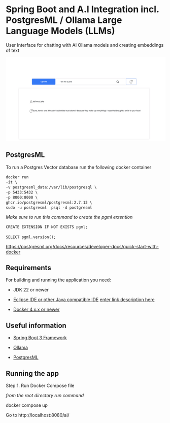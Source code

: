 
  

# Spring Boot and A.I Integration incl. PostgresML / Ollama Large Language Models (LLMs)

  

User Interface for chatting with AI Ollama models and creating embeddings of text
  

![enter image description here](src/main/resources/static/img/Screenshot1.png)

  

## PostgresML

  

To run a Postgres Vector database run the following docker container

    docker run 
    -it \
    -v postgresml_data:/var/lib/postgresql \  
    -p 5433:5432 \
    -p 8000:8000 \  
    ghcr.io/postgresml/postgresml:2.7.13 \  
    sudo -u postgresml  psql -d postgresml


*Make sure to run this command to create the pgml extention*

    CREATE EXTENSION IF NOT EXISTS pgml;
    
    SELECT pgml.version();

  

https://postgresml.org/docs/resources/developer-docs/quick-start-with-docker

  

## Requirements

 
For building and running the application you need:

- JDK 22 or newer

- [Eclipse IDE or other Java compatible IDE](https://www.eclipse.org/ide/)
[enter link description here](https://docs.spring.io/spring-ai/reference/api/clients/ollama-chat.html)
- [Docker 4.x.x or newer ](https://www.docker.com/products/docker-desktop/)
  

## Useful information


- [Spring Boot 3 Framework](https://docs.spring.io/spring-ai/reference/api/clients/ollama-chat.html)

- [Ollama](https://ollama.com/)

- [PostgresML](https://postgresml.org/)

  
## Running the app

Step 1. Run Docker Compose file

*from the root directory run command*

docker compose up
  
Go to http://localhost:8080/ai/
